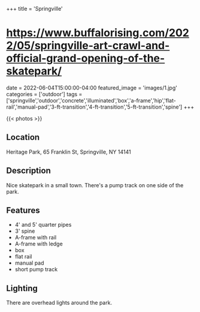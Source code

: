+++
title = 'Springville'
# https://www.buffalorising.com/2022/05/springville-art-crawl-and-official-grand-opening-of-the-skatepark/
date = 2022-06-04T15:00:00-04:00
featured_image = 'images/1.jpg'
categories = ['outdoor']
tags = ['springville','outdoor','concrete','illuminated','box','a-frame','hip','flat-rail','manual-pad','3-ft-transition','4-ft-transition','5-ft-transition','spine']
+++

{{< photos >}}

## Location

Heritage Park, 65 Franklin St, Springville, NY 14141

## Description

Nice skatepark in a small town. There's a pump track on one side of the park.

## Features

- 4' and 5' quarter pipes
- 3' spine
- A-frame with rail
- A-frame with ledge
- box
- flat rail
- manual pad
- short pump track

## Lighting

There are overhead lights around the park.
